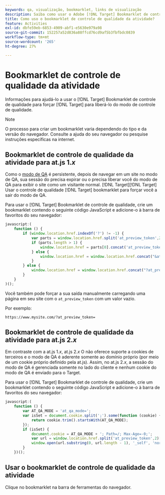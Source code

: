 ```yaml
---
keywords: qa, visualização, bookmarklet, links de visualização
description: Saiba como usar o Adobe [!DNL Target] Bookmarklet de controle de qualidade para forçar [!DNL Target] para liberá-lo do modo de controle de qualidade.
title: Como uso o bookmarklet de controle de qualidade da atividade?
feature: Activities
exl-id: dbfe59eb-6853-4909-abf1-e5630e979a98
source-git-commit: 152257a52d836a88ffcd76cd9af5b3fbfbdc0839
workflow-type: tm+mt
source-wordcount: '265'
ht-degree: 27%

---
```


# Bookmarklet de controle de qualidade da atividade

Informações para ajudá-lo a usar o [!DNL Target] Bookmarklet de controle de qualidade para forçar [!DNL Target] para liberá-lo do modo de controle de qualidade.

>[!NOTE]
>
>O processo para criar um bookmarklet varia dependendo do tipo e da versão do navegador. Consulte a ajuda do seu navegador ou pesquise instruções específicas na internet.

## Bookmarklet de controle de qualidade da atividade para at.js 1.*x* 

Como o [modo de QA](/help/main/c-activities/c-activity-qa/activity-qa.md) é persistente, depois de navegar em um site no modo de QA, sua sessão do precisa expirar ou o precisa liberar você do modo de QA para exibir o site como um visitante normal. [!DNL Target][!DNL Target] Usar o controle de qualidade [!DNL Target] bookmarklet para forçar você a sair do modo de QA.

Para usar o [!DNL Target] Bookmarklet de controle de qualidade, crie um bookmarklet contendo o seguinte código JavaScript e adicione-o à barra de favoritos do seu navegador:

```javascript
javascript:(
    function () {
        if (window.location.href.indexOf('?') != -1) {
            var parts = window.location.href.split('at_preview_token',2);
            if (parts.length > 1) {
                window.location.href = parts[0].concat('at_preview_token=');
            } else {
                window.location.href = window.location.href.concat("&at_preview_token=")
            }
        } else {
            window.location.href = window.location.href.concat("?at_preview_token=")
        }
    }
)();
```

Você também pode forçar a sua saída manualmente carregando uma página em seu site com o `at_preview_token` com um valor vazio.

Por exemplo:

`https://www.mysite.com/?at_preview_token=`

## Bookmarklet de controle de qualidade da atividade para at.js 2.*x* 

Em contraste com a at.js 1.*x*, at.js 2.*x* O não oferece suporte a cookies de terceiros e o modo de QA é aderente somente ao domínio próprio (por meio de um cookie próprio definido pela at.js). Assim, no at.js 2.*x*, a sessão do modo de QA é gerenciada somente no lado do cliente e nenhum cookie do modo de QA é enviado para o Target.

Para usar o [!DNL Target] Bookmarklet de controle de qualidade, crie um bookmarklet contendo o seguinte código JavaScript e adicione-o à barra de favoritos do seu navegador:

```javascript
javascript:(
    function () {
        var AT_QA_MODE = 'at_qa_mode=';
        var isSet = document.cookie.split(';').some(function (cookie) {
            return cookie.trim().startsWith(AT_QA_MODE);
        });
        if (isSet) {
            document.cookie = AT_QA_MODE + '; Path=/; Max-Age=-0;';
            var url = window.location.href.split('at_preview_token',2)[0];
            window.open(url.substring(0, url.length - 1), '_self', 'noreferrer');
        }
    })();
```

## Usar o bookmarklet de controle de qualidade da atividade

Clique no bookmarklet na barra de ferramentas do navegador.
